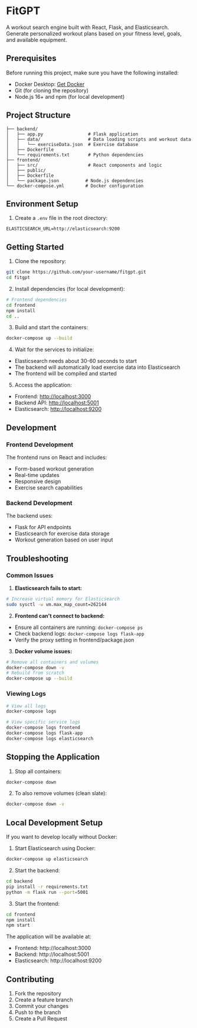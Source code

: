 # FitGPT

A workout search engine built with React, Flask, and Elasticsearch. Generate personalized workout plans based on your fitness level, goals, and available equipment.

## Prerequisites

Before running this project, make sure you have the following installed:
- Docker Desktop: [Get Docker](https://docs.docker.com/get-started/get-docker/)
- Git (for cloning the repository)
- Node.js 16+ and npm (for local development)

## Project Structure
```
├── backend/
│   ├── app.py                 # Flask application
│   ├── data/                  # Data loading scripts and workout data
│   │   └── exerciseData.json  # Exercise database
│   ├── Dockerfile            
│   └── requirements.txt       # Python dependencies
├── frontend/
│   ├── src/                   # React components and logic
│   ├── public/
│   ├── Dockerfile
│   └── package.json          # Node.js dependencies
└── docker-compose.yml        # Docker configuration
```

## Environment Setup

1. Create a `.env` file in the root directory:
```
ELASTICSEARCH_URL=http://elasticsearch:9200
```

## Getting Started

1. Clone the repository:
```bash
git clone https://github.com/your-username/fitgpt.git
cd fitgpt
```

2. Install dependencies (for local development):
```bash
# Frontend dependencies
cd frontend
npm install
cd ..
```

3. Build and start the containers:
```bash
docker-compose up --build
```

4. Wait for the services to initialize:
- Elasticsearch needs about 30-60 seconds to start
- The backend will automatically load exercise data into Elasticsearch
- The frontend will be compiled and started

5. Access the application:
- Frontend: [http://localhost:3000](http://localhost:3000)
- Backend API: [http://localhost:5001](http://localhost:5001)
- Elasticsearch: [http://localhost:9200](http://localhost:9200)

## Development

### Frontend Development
The frontend runs on React and includes:
- Form-based workout generation
- Real-time updates
- Responsive design
- Exercise search capabilities

### Backend Development
The backend uses:
- Flask for API endpoints
- Elasticsearch for exercise data storage
- Workout generation based on user input

## Troubleshooting

### Common Issues

1. **Elasticsearch fails to start:**
```bash
# Increase virtual memory for Elasticsearch
sudo sysctl -w vm.max_map_count=262144
```

2. **Frontend can't connect to backend:**
- Ensure all containers are running: `docker-compose ps`
- Check backend logs: `docker-compose logs flask-app`
- Verify the proxy setting in frontend/package.json

3. **Docker volume issues:**
```bash
# Remove all containers and volumes
docker-compose down -v
# Rebuild from scratch
docker-compose up --build
```

### Viewing Logs
```bash
# View all logs
docker-compose logs

# View specific service logs
docker-compose logs frontend
docker-compose logs flask-app
docker-compose logs elasticsearch
```

## Stopping the Application

1. Stop all containers:
```bash
docker-compose down
```

2. To also remove volumes (clean slate):
```bash
docker-compose down -v
```

## Local Development Setup

If you want to develop locally without Docker:

1. Start Elasticsearch using Docker:
```bash
docker-compose up elasticsearch
```

2. Start the backend:
```bash
cd backend
pip install -r requirements.txt
python -m flask run --port=5001
```

3. Start the frontend:
```bash
cd frontend
npm install
npm start
```

The application will be available at:
- Frontend: http://localhost:3000
- Backend: http://localhost:5001
- Elasticsearch: http://localhost:9200

## Contributing

1. Fork the repository
2. Create a feature branch
3. Commit your changes
4. Push to the branch
5. Create a Pull Request
